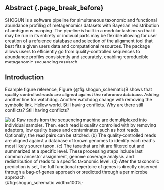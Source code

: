 ## Abstract {.page_break_before}

SHOGUN is a software pipeline for simultaneous taxonomic and functional abundance profiling of metagenomics datasets with Bayesian redistribution of ambiguous mapping. The pipeline is built in a modular fashion so that it may be run in its entirety or indivual parts may be flexible allowing for user creation of a reference database and selection of the alignment tool that best fits a given users data and computational resources. The package allows users to efficiently go from quality-controlled sequences to abundance profiles consistently and accurately, enabling reproducible metagenomic sequencing research.

## Introduction

Example figure reference, Figure {@fig:shogun_schematic}B shows that quality controlled reads are aligned against the reference database. Adding another line for watchdog. Another watchdog change with removing the symbolic link. Hellow world. Still having conflicts. Why are there still conflicts? Still having conflicts?



 ![(a) Raw reads from the sequencing machine are demultiplexed into individual samples. Then, each read is quality controlled with by removing adapters, low quality bases and contaminates such as host reads. Optionally, the read pairs can be stitched. (b) The quality-controlled reads are aligned against a database of known genomes to identify each read's most likely source taxon. (c) The taxa that are hit are filtered out and summarized at a specific level. These processing steps include last common ancestor assignment, genome coverage analysis, and redistribution of reads to a specific taxonomic level. (d) After the taxonomic prediction is set, the full functional repertoire of genes is directly observed through a bag-of-genes approach or predicted through a per microbe approach](images/taxonomic_profiler.png){#fig:shogun_schematic width=100%}